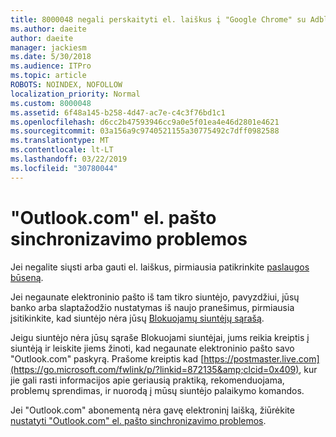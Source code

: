 ```yaml
---
title: 8000048 negali perskaityti el. laiškus į "Google Chrome" su Adblock
ms.author: daeite
author: daeite
manager: jackiesm
ms.date: 5/30/2018
ms.audience: ITPro
ms.topic: article
ROBOTS: NOINDEX, NOFOLLOW
localization_priority: Normal
ms.custom: 8000048
ms.assetid: 6f48a145-b258-4d47-ac7e-c4c3f76bd1c1
ms.openlocfilehash: d6cc2b47593946cc9a0e5f01ea4e46d2801e4621
ms.sourcegitcommit: 03a156a9c9740521155a30775492c7dff0982588
ms.translationtype: MT
ms.contentlocale: lt-LT
ms.lasthandoff: 03/22/2019
ms.locfileid: "30780044"
---
```

# <a name="fix-outlookcom-email-sync-issues"></a>"Outlook.com" el. pašto sinchronizavimo problemos

Jei negalite siųsti arba gauti el. laiškus, pirmiausia patikrinkite [paslaugos būseną](https://go.microsoft.com/fwlink/p/?linkid=837482&amp;clcid=0x409).
  
Jei negaunate elektroninio pašto iš tam tikro siuntėjo, pavyzdžiui, jūsų banko arba slaptažodžio nustatymas iš naujo pranešimus, pirmiausia įsitikinkite, kad siuntėjo nėra jūsų [Blokuojamų siuntėjų sąrašą](https://go.microsoft.com/fwlink/p/?linkid=873133&amp;clcid=0x409).
  
Jeigu siuntėjo nėra jūsų sąraše Blokuojami siuntėjai, jums reikia kreiptis į siuntėją ir leiskite jiems žinoti, kad negaunate elektroninio pašto savo "Outlook.com" paskyrą. Prašome kreiptis kad [https://postmaster.live.com](https://go.microsoft.com/fwlink/p/?linkid=872135&amp;clcid=0x409), kur jie gali rasti informacijos apie geriausią praktiką, rekomenduojama, problemų sprendimas, ir nuorodą į mūsų siuntėjo palaikymo komandos.
  
Jei "Outlook.com" abonementą nėra gavę elektroninį laišką, žiūrėkite [nustatyti "Outlook.com" el. pašto sinchronizavimo problemos](https://go.microsoft.com/fwlink/p/?linkid=2001207&amp;clcid=0x409).
  

